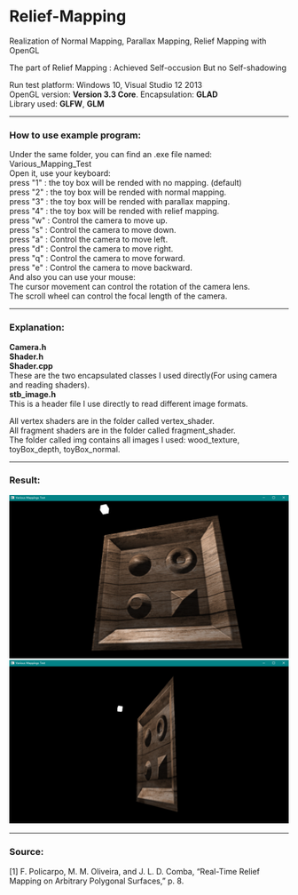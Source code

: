 # Relief-Mapping
Realization of Normal Mapping, Parallax Mapping, Relief Mapping with OpenGL  
  
The part of Relief Mapping : Achieved Self-occusion But no Self-shadowing  
  
Run test platform: Windows 10, Visual Studio 12 2013  
OpenGL version: **Version 3.3 Core**. Encapsulation: **GLAD**  
Library used: **GLFW**, **GLM**  
  
****
### How to use example program:  
Under the same folder, you can find an .exe file named: Various_Mapping_Test  
Open it, use your keyboard:  
press "1" : the toy box will be rended with no mapping. (default)  
press "2" : the toy box will be rended with normal mapping.  
press "3" : the toy box will be rended with parallax mapping.  
press "4" : the toy box will be rended with relief mapping.  
press "w" : Control the camera to move up.  
press "s" : Control the camera to move down.  
press "a" : Control the camera to move left.  
press "d" : Control the camera to move right.  
press "q" : Control the camera to move forward.  
press "e" : Control the camera to move backward.  
And also you can use your mouse:  
The cursor movement can control the rotation of the camera lens.  
The scroll wheel can control the focal length of the camera.  
  
****
### Explanation:  
**Camera.h**  
**Shader.h**  
**Shader.cpp**  
These are the two encapsulated classes I used directly(For using camera and reading shaders).  
**stb_image.h**  
This is a header file I use directly to read different image formats.  
  
All vertex shaders are in the folder called vertex_shader.  
All fragment shaders are in the folder called fragment_shader.  
The folder called img contains all images I used: wood_texture, toyBox_depth, toyBox_normal.  

****
### Result:  
![image](https://github.com/Oitron/Relief-Mapping/blob/master/presentation/result_01.png)
![image](https://github.com/Oitron/Relief-Mapping/blob/master/presentation/result_02.png)
  
****
### Source:  
[1]	F. Policarpo, M. M. Oliveira, and J. L. D. Comba, “Real-Time Relief Mapping on Arbitrary Polygonal Surfaces,” p. 8.  

